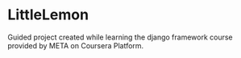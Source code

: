 # LittleLemon
Guided project created while learning the django framework course provided by META on Coursera Platform. 
